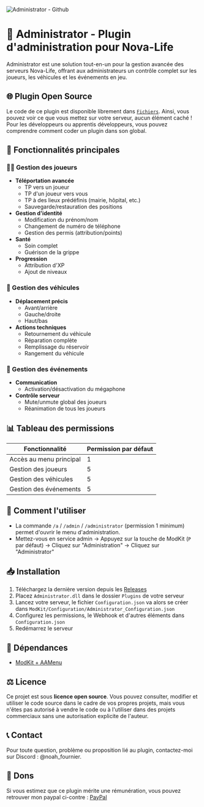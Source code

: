 ![Administrator - Github](https://github.com/user-attachments/assets/548851c7-1236-4503-b3e8-25f451a988d5)
# 🚀 Administrator - Plugin d'administration pour Nova-Life

Administrator est une solution tout-en-un pour la gestion avancée des serveurs Nova-Life, offrant aux administrateurs un contrôle complet sur les joueurs, les véhicules et les événements en jeu.

## 🌐 Plugin Open Source
Le code de ce plugin est disponible librement dans [`Fichiers`](https://github.com/noahfournier/Administrator/tree/main/Fichiers). Ainsi, vous pouvez voir ce que vous mettez sur votre serveur, aucun élément caché !
Pour les développeurs ou apprentis développeurs, vous pouvez comprendre comment coder un plugin dans son global.

## 🌟 Fonctionnalités principales

### 🧑‍💻 Gestion des joueurs
- **Téléportation avancée**
  - TP vers un joueur
  - TP d'un joueur vers vous
  - TP à des lieux prédéfinis (mairie, hôpital, etc.)
  - Sauvegarde/restauration des positions
- **Gestion d'identité**
  - Modification du prénom/nom
  - Changement de numéro de téléphone
  - Gestion des permis (attribution/points)
- **Santé**
  - Soin complet
  - Guérison de la grippe
- **Progression**
  - Attribution d'XP
  - Ajout de niveaux

### 🚗 Gestion des véhicules
- **Déplacement précis**
  - Avant/arrière
  - Gauche/droite
  - Haut/bas
- **Actions techniques**
  - Retournement du véhicule
  - Réparation complète
  - Remplissage du réservoir
  - Rangement du véhicule

### 🎉 Gestion des événements
- **Communication**
  - Activation/désactivation du mégaphone
- **Contrôle serveur**
  - Mute/unmute global des joueurs
  - Réanimation de tous les joueurs

## 📊 Tableau des permissions

| Fonctionnalité                  | Permission par défaut |
|---------------------------------|-----------------------|
| Accès au menu principal         | 1                     |
| Gestion des joueurs             | 5                     |
| Gestion des véhicules           | 5                     |
| Gestion des événements          | 5                     |

## 📖 Comment l'utiliser

- La commande `/a` / `/admin` / `/administrator` (permission 1 minimum) permet d'ouvrir le menu d'administration.
- Mettez-vous en service admin -> Appuyez sur la touche de ModKit (`P` par défaut) -> Cliquez sur "Administration" -> Cliquez sur "Administrator"

## 📥 Installation

1. Téléchargez la dernière version depuis les [Releases](https://github.com/noahfournier/Administrator/releases)
2. Placez `Administrator.dll` dans le dossier `Plugins` de votre serveur
3. Lancez votre serveur, le fichier `Configuration.json` va alors se créer dans `ModKit/Configuration/Administrator_Configuration.json`
4. Configurez les permissions, le Webhook et d'autres éléments dans `Configuration.json`
5. Redémarrez le serveur

## 📌 Dépendances

- [ModKit + AAMenu](https://github.com/Aarnow/NovaLife_ModKit-Releases/releases/latest)

## ⚖️ Licence

Ce projet est sous **licence open source**. Vous pouvez consulter, modifier et utiliser le code source dans le cadre de vos propres projets, mais vous n'êtes pas autorisé à vendre le code ou à l'utiliser dans des projets commerciaux sans une autorisation explicite de l'auteur.

## 📞 Contact
Pour toute question, problème ou proposition lié au plugin, contactez-moi sur Discord : @noah_fournier.

## 💸 Dons
Si vous estimez que ce plugin mérite une rémunération, vous pouvez retrouver mon paypal ci-contre : [PayPal](https://www.paypal.com/paypalme/noahfournierpro)
